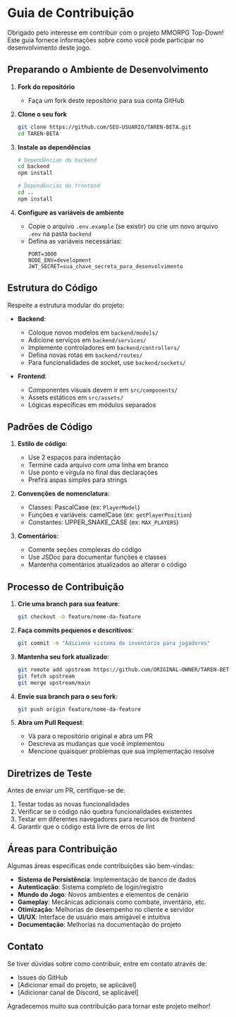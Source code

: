 # Guia de Contribuição

Obrigado pelo interesse em contribuir com o projeto MMORPG Top-Down! Este guia fornece informações sobre como você pode participar no desenvolvimento deste jogo.

## Preparando o Ambiente de Desenvolvimento

1. **Fork do repositório**
   - Faça um fork deste repositório para sua conta GitHub

2. **Clone o seu fork**
   ```bash
   git clone https://github.com/SEU-USUARIO/TAREN-BETA.git
   cd TAREN-BETA
   ```

3. **Instale as dependências**
   ```bash
   # Dependências do backend
   cd backend
   npm install
   
   # Dependências do frontend
   cd ..
   npm install
   ```

4. **Configure as variáveis de ambiente**
   - Copie o arquivo `.env.example` (se existir) ou crie um novo arquivo `.env` na pasta `backend`
   - Defina as variáveis necessárias:
     ```
     PORT=3000
     NODE_ENV=development
     JWT_SECRET=sua_chave_secreta_para_desenvolvimento
     ```

## Estrutura do Código

Respeite a estrutura modular do projeto:

- **Backend**:
  - Coloque novos modelos em `backend/models/`
  - Adicione serviços em `backend/services/`
  - Implemente controladores em `backend/controllers/`
  - Defina novas rotas em `backend/routes/`
  - Para funcionalidades de socket, use `backend/sockets/`

- **Frontend**:
  - Componentes visuais devem ir em `src/components/`
  - Assets estáticos em `src/assets/`
  - Lógicas específicas em módulos separados

## Padrões de Código

1. **Estilo de código**:
   - Use 2 espaços para indentação
   - Termine cada arquivo com uma linha em branco
   - Use ponto e vírgula no final das declarações
   - Prefira aspas simples para strings

2. **Convenções de nomenclatura**:
   - Classes: PascalCase (ex: `PlayerModel`)
   - Funções e variáveis: camelCase (ex: `getPlayerPosition`)
   - Constantes: UPPER_SNAKE_CASE (ex: `MAX_PLAYERS`)

3. **Comentários**:
   - Comente seções complexas do código
   - Use JSDoc para documentar funções e classes
   - Mantenha comentários atualizados ao alterar o código

## Processo de Contribuição

1. **Crie uma branch para sua feature**:
   ```bash
   git checkout -b feature/nome-da-feature
   ```

2. **Faça commits pequenos e descritivos**:
   ```bash
   git commit -m "Adiciona sistema de inventário para jogadores"
   ```

3. **Mantenha seu fork atualizado**:
   ```bash
   git remote add upstream https://github.com/ORIGINAL-OWNER/TAREN-BETA.git
   git fetch upstream
   git merge upstream/main
   ```

4. **Envie sua branch para o seu fork**:
   ```bash
   git push origin feature/nome-da-feature
   ```

5. **Abra um Pull Request**:
   - Vá para o repositório original e abra um PR
   - Descreva as mudanças que você implementou
   - Mencione quaisquer problemas que sua implementação resolve

## Diretrizes de Teste

Antes de enviar um PR, certifique-se de:

1. Testar todas as novas funcionalidades
2. Verificar se o código não quebra funcionalidades existentes
3. Testar em diferentes navegadores para recursos de frontend
4. Garantir que o código está livre de erros de lint

## Áreas para Contribuição

Algumas áreas específicas onde contribuições são bem-vindas:

- **Sistema de Persistência**: Implementação de banco de dados
- **Autenticação**: Sistema completo de login/registro
- **Mundo do Jogo**: Novos ambientes e elementos de cenário
- **Gameplay**: Mecânicas adicionais como combate, inventário, etc.
- **Otimização**: Melhorias de desempenho no cliente e servidor
- **UI/UX**: Interface de usuário mais amigável e intuitiva
- **Documentação**: Melhorias na documentação do projeto

## Contato

Se tiver dúvidas sobre como contribuir, entre em contato através de:
- Issues do GitHub
- [Adicionar email do projeto, se aplicável]
- [Adicionar canal de Discord, se aplicável]

Agradecemos muito sua contribuição para tornar este projeto melhor! 